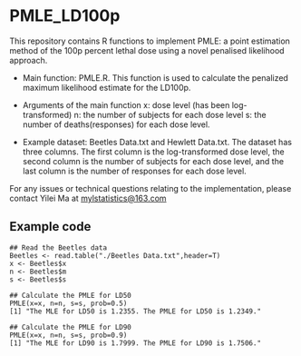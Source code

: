 # PMLE_LD100p
This repository contains R functions to implement PMLE: a point estimation method of the 100p percent lethal dose using a novel penalised likelihood approach.

- Main function: PMLE.R.
    This function is used to calculate the penalized maximum likelihood estimate for the LD100p.

- Arguments of the main function 
    x: dose level (has been log-transformed)
    n: the number of subjects for each dose level
    s: the number of deaths(responses) for each dose level.

- Example dataset: Beetles Data.txt and Hewlett Data.txt.
    The dataset has three columns. The first column is the log-transformed dose level, the second column is the number of subjects for each dose level, 
    and the last column is the number of responses for each dose level.

For any issues or technical questions relating to the implementation, please contact Yilei Ma at mylstatistics@163.com

 ## Example code

    ## Read the Beetles data
    Beetles <- read.table("./Beetles Data.txt",header=T)
    x <- Beetles$x
    n <- Beetles$m
    s <- Beetles$s

    ## Calculate the PMLE for LD50
    PMLE(x=x, n=n, s=s, prob=0.5)
    [1] "The MLE for LD50 is 1.2355. The PMLE for LD50 is 1.2349."

    ## Calculate the PMLE for LD90
    PMLE(x=x, n=n, s=s, prob=0.9)
    [1] "The MLE for LD90 is 1.7999. The PMLE for LD90 is 1.7506."
